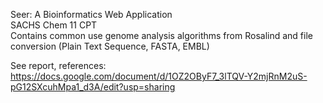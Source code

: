 Seer: A Bioinformatics Web Application  
SACHS Chem 11 CPT  
Contains common use genome analysis algorithms from Rosalind and file conversion (Plain Text Sequence, FASTA, EMBL)  

See report, references:  [https://docs.google.com/document/d/1OZ2OByF7_3lTQV-Y2mjRnM2uS-pG12SXcuhMpa1_d3A/edit?usp=sharing ](https://drive.google.com/file/d/1vN7ej1nrN0YVqAd85SMpePdO8_ZXJkN7/view?usp=sharing)<br>
